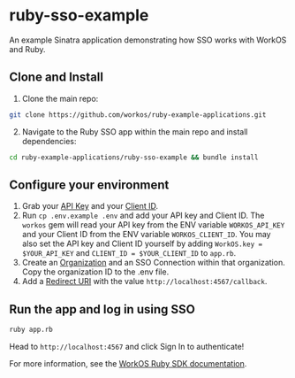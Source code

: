 # ruby-sso-example

An example Sinatra application demonstrating how SSO works with WorkOS and Ruby.

## Clone and Install

1. Clone the main repo:

```sh
git clone https://github.com/workos/ruby-example-applications.git
```

2. Navigate to the Ruby SSO app within the main repo and install dependencies:

```sh
cd ruby-example-applications/ruby-sso-example && bundle install
```

## Configure your environment

1. Grab your [API Key](https://dashboard.workos.com/api-keys) and your [Client ID](https://dashboard.workos.com/configuration).
2. Run `cp .env.example .env` and add your API key and Client ID. The `workos` gem will read your API key from the ENV variable `WORKOS_API_KEY` and your Client ID from the ENV variable `WORKOS_CLIENT_ID`. You may also set the API key and Client ID yourself by adding `WorkOS.key = $YOUR_API_KEY` and `CLIENT_ID = $YOUR_CLIENT_ID` to `app.rb`.
3. Create an [Organization](https://dashboard.workos.com/organizations) and an SSO Connection within that organization. Copy the organization ID to the .env file.
4. Add a [Redirect URI](https://dashboard.workos.com/configuration) with the value `http://localhost:4567/callback`.

## Run the app and log in using SSO

```sh
ruby app.rb
```

Head to `http://localhost:4567` and click Sign In to authenticate!

For more information, see the [WorkOS Ruby SDK documentation](https://docs.workos.com/sdk/ruby).
